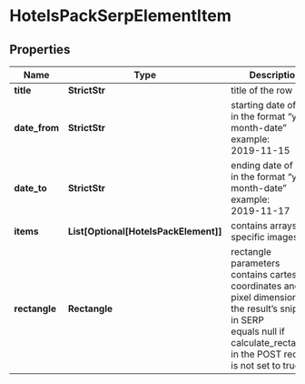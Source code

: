 # HotelsPackSerpElementItem


## Properties

| Name | Type | Description | Notes |
|------------ | ------------- | ------------- | -------------|
**title** | **StrictStr** | title of the row |[optional]|
**date_from** | **StrictStr** | starting date of stay<br>in the format “year-month-date”<br>example:<br>2019-11-15 |[optional]|
**date_to** | **StrictStr** | ending date of stay<br>in the format “year-month-date”<br>example:<br>2019-11-17 |[optional]|
**items** | **List[Optional[HotelsPackElement]]** | contains arrays of specific images |[optional]|
**rectangle** | **Rectangle** | rectangle parameters<br>contains cartesian coordinates and pixel dimensions of the result’s snippet in SERP<br>equals null if calculate_rectangles in the POST request is not set to true |[optional]|